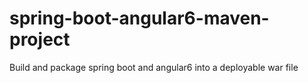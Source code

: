 # spring-boot-angular6-maven-project
Build and package spring boot and angular6 into a deployable war file
